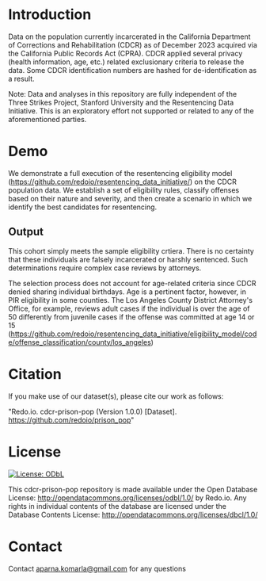 # Introduction
Data on the population currently incarcerated in the California Department of Corrections and Rehabilitation (CDCR) as of December 2023 acquired via the California Public Records Act (CPRA). CDCR applied several privacy (health information, age, etc.) related exclusionary criteria to release the data. Some CDCR identification numbers are hashed for de-identification as a result. 

Note: Data and analyses in this repository are fully independent of the Three Strikes Project, Stanford University and the Resentencing Data Initiative. This is an exploratory effort not supported or related to any of the aforementioned parties.

# Demo
We demonstrate a full execution of the resentencing eligibility model (https://github.com/redoio/resentencing_data_initiative/) on the CDCR population data. We establish a set of eligibility rules, classify offenses based on their nature and severity, and then create a scenario in which we identify the best candidates for resentencing.

## Output
This cohort simply meets the sample eligibility crtiera. There is no certainty that these individuals are falsely incarcerated or harshly sentenced. Such determinations require complex case reviews by attorneys. 

The selection process does not account for age-related criteria since CDCR denied sharing individual birthdays. Age is a pertinent factor, however, in PIR eligibility in some counties. The Los Angeles County District Attorney's Office, for example, reviews adult cases if the individual is over the age of 50 differently from juvenile cases if the offense was committed at age 14 or 15 (https://github.com/redoio/resentencing_data_initiative/eligibility_model/code/offense_classification/county/los_angeles)

# Citation 

If you make use of our dataset(s), please cite our work as follows: 

"Redo.io. cdcr-prison-pop (Version 1.0.0) [Dataset]. https://github.com/redoio/prison_pop"

# License 

[![License: ODbL](https://img.shields.io/badge/License-ODbL-brightgreen.svg)](https://opendatacommons.org/licenses/odbl/)

This cdcr-prison-pop repository is made available under the Open Database License: http://opendatacommons.org/licenses/odbl/1.0/ by Redo.io. Any rights in individual contents of the database are licensed under the Database Contents License: http://opendatacommons.org/licenses/dbcl/1.0/

# Contact 
Contact aparna.komarla@gmail.com for any questions
